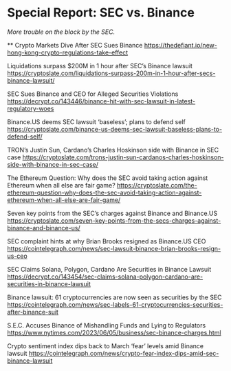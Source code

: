 # Special Report: SEC vs. Binance

_More trouble on the block by the SEC._

** Crypto Markets Dive After SEC Sues Binance
https://thedefiant.io/new-hong-kong-crypto-regulations-take-effect

Liquidations surpass $200M in 1 hour after SEC’s Binance lawsuit
https://cryptoslate.com/liquidations-surpass-200m-in-1-hour-after-secs-binance-lawsuit/

SEC Sues Binance and CEO for Alleged Securities Violations
https://decrypt.co/143446/binance-hit-with-sec-lawsuit-in-latest-regulatory-woes

Binance.US deems SEC lawsuit ‘baseless’; plans to defend self
https://cryptoslate.com/binance-us-deems-sec-lawsuit-baseless-plans-to-defend-self/

TRON’s Justin Sun, Cardano’s Charles Hoskinson side with Binance in SEC case
https://cryptoslate.com/trons-justin-sun-cardanos-charles-hoskinson-side-with-binance-in-sec-case/

The Ethereum Question: Why does the SEC avoid taking action against Ethereum when all else are fair game?
https://cryptoslate.com/the-ethereum-question-why-does-the-sec-avoid-taking-action-against-ethereum-when-all-else-are-fair-game/

Seven key points from the SEC’s charges against Binance and Binance.US
https://cryptoslate.com/seven-key-points-from-the-secs-charges-against-binance-and-binance-us/

SEC complaint hints at why Brian Brooks resigned as Binance​.US CEO
https://cointelegraph.com/news/sec-lawsuit-binance-brian-brooks-resign-us-ceo

SEC Claims Solana, Polygon, Cardano Are Securities in Binance Lawsuit
https://decrypt.co/143454/sec-claims-solana-polygon-cardano-are-securities-in-binance-lawsuit

Binance lawsuit: 61 cryptocurrencies are now seen as securities by the SEC
https://cointelegraph.com/news/sec-labels-61-cryptocurrencies-securities-after-binance-suit

S.E.C. Accuses Binance of Mishandling Funds and Lying to Regulators
https://www.nytimes.com/2023/06/05/business/sec-binance-charges.html

Crypto sentiment index dips back to March ‘fear’ levels amid Binance lawsuit
https://cointelegraph.com/news/crypto-fear-index-dips-amid-sec-binance-lawsuit
